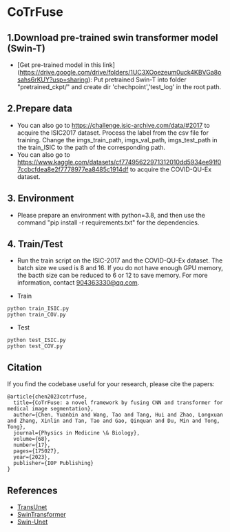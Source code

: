 # CoTrFuse

## 1.Download pre-trained swin transformer model (Swin-T)
   * [Get pre-trained model in this link]
      (https://drive.google.com/drive/folders/1UC3XOoezeum0uck4KBVGa8osahs6rKUY?usp=sharing): Put pretrained Swin-T into folder "pretrained_ckpt/" and create dir 'chechpoint','test_log' in the root path.
## 2.Prepare data
   * You can also go to https://challenge.isic-archive.com/data/#2017 to acquire the ISIC2017 dataset. Process the label from the csv file for training. Change the imgs_train_path, imgs_val_path, imgs_test_path in the train_ISIC to the path of the corresponding path.
   * You can also go to https://www.kaggle.com/datasets/cf77495622971312010dd5934ee91f07ccbcfdea8e2f7778977ea8485c1914df to acquire the COVID-QU-Ex dataset.
## 3. Environment
   * Please prepare an environment with python=3.8, and then use the command "pip install -r requirements.txt" for the dependencies.
## 4. Train/Test
   * Run the train script on the ISIC-2017 and the COVID-QU-Ex dataset. The batch size we used is 8 and 16. If you do not have enough GPU memory, the bacth size can be reduced to 6 or 12 to save memory. For more information, contact 904363330@qq.com.
   
   * Train
   
   ```
   python train_ISIC.py
   python train_COV.py
   ```
   
   * Test
   
   ```
   python test_ISIC.py
   python test_COV.py
   ```
## Citation
If you find the codebase useful for your research, please cite the papers:
```
@article{chen2023cotrfuse,
  title={CoTrFuse: a novel framework by fusing CNN and transformer for medical image segmentation},
  author={Chen, Yuanbin and Wang, Tao and Tang, Hui and Zhao, Longxuan and Zhang, Xinlin and Tan, Tao and Gao, Qinquan and Du, Min and Tong, Tong},
  journal={Physics in Medicine \& Biology},
  volume={68},
  number={17},
  pages={175027},
  year={2023},
  publisher={IOP Publishing}
}
```
## References
   * [TransUnet](https://github.com/Beckschen/TransUNet)
   * [SwinTransformer](https://github.com/microsoft/Swin-Transformer)
   * [Swin-Unet](https://github.com/HuCaoFighting/Swin-Unet)
